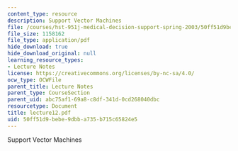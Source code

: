 ```yaml
---
content_type: resource
description: Support Vector Machines
file: /courses/hst-951j-medical-decision-support-spring-2003/50ff51d9bebe9dbba735b715c65824e5_lecture12.pdf
file_size: 1158162
file_type: application/pdf
hide_download: true
hide_download_original: null
learning_resource_types:
- Lecture Notes
license: https://creativecommons.org/licenses/by-nc-sa/4.0/
ocw_type: OCWFile
parent_title: Lecture Notes
parent_type: CourseSection
parent_uid: abc75af1-69a8-c8df-341d-0cd268040dbc
resourcetype: Document
title: lecture12.pdf
uid: 50ff51d9-bebe-9dbb-a735-b715c65824e5
---
```

Support Vector Machines